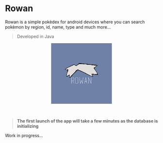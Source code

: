 # Rowan
Rowan is a simple pokèdex for android devices where you can search pokèmon by region, id, name, type and much more... <br>
> Developed in Java <br>
<p align="center">
 <img src="app/src/main/res/drawable/logo.png" width="200" height="200"> 
</p><br>

> **The first launch of the app will take a few minutes as the database is initializing** <br>

Work in progress... <br>

